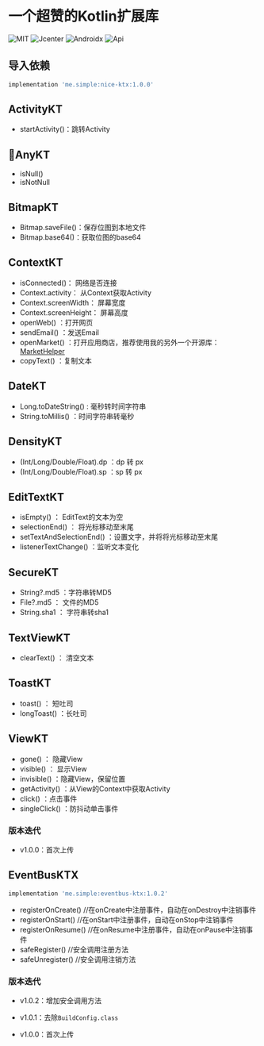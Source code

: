 # 一个超赞的Kotlin扩展库

![MIT](https://img.shields.io/badge/License-MIT-orange?style=flat-square)  ![Jcenter](https://img.shields.io/badge/Jcenter-x.y.z-brightgreen?style=flat-square)  ![Androidx](https://img.shields.io/badge/Androidx-Yes-blue?style=flat-square)  ![Api](https://img.shields.io/badge/Api-14+-blueviolet?style=flat-square) 

## 导入依赖

```groovy
implementation 'me.simple:nice-ktx:1.0.0'
```

## ActivityKT

* startActivity()：跳转Activity

## AnyKT

* isNull()
* isNotNull

## BitmapKT

* Bitmap.saveFile()：保存位图到本地文件
* Bitmap.base64()：获取位图的base64

## ContextKT

* isConnected()： 网络是否连接
* Context.activity： 从Context获取Activity
* Context.screenWidth： 屏幕宽度
* Context.screenHeight： 屏幕高度
* openWeb() ：打开网页
* sendEmail() ：发送Email
* openMarket() ：打开应用商店，推荐使用我的另外一个开源库：[MarketHelper](https://github.com/simplepeng/MarketHelper)
* copyText() ：复制文本

## DateKT

* Long.toDateString() : 毫秒转时间字符串
* String.toMillis() ：时间字符串转毫秒

## DensityKT

* (Int/Long/Double/Float).dp ：dp 转 px
* (Int/Long/Double/Float).sp ：sp 转 px 

## EditTextKT

* isEmpty() ： EditText的文本为空
* selectionEnd() ： 将光标移动至末尾
* setTextAndSelectionEnd() ：设置文字，并将将光标移动至末尾
* listenerTextChange() ：监听文本变化

## SecureKT

* String?.md5 ：字符串转MD5
* File?.md5 ： 文件的MD5
* String.sha1 ： 字符串转sha1

## TextViewKT

* clearText() ： 清空文本

## ToastKT

* toast() ： 短吐司
* longToast() ：长吐司

## ViewKT

* gone() ： 隐藏View
* visible() ： 显示View
* invisible() ：隐藏View，保留位置
* getActivity() ：从View的Context中获取Activity
* click() ：点击事件
* singleClick() ：防抖动单击事件

### 版本迭代

* v1.0.0：首次上传

## EventBusKTX

```groovy
implementation 'me.simple:eventbus-ktx:1.0.2'
```

* registerOnCreate() //在onCreate中注册事件，自动在onDestroy中注销事件
* registerOnStart() //在onStart中注册事件，自动在onStop中注销事件
* registerOnResume() //在onResume中注册事件，自动在onPause中注销事件
* safeRegister() //安全调用注册方法
* safeUnregister() //安全调用注销方法

### 版本迭代

* v1.0.2：增加安全调用方法

* v1.0.1：去除`BuildConfig.class`

* v1.0.0：首次上传

